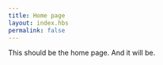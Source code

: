 ```yaml
---
title: Home page
layout: index.hbs
permalink: false
---
```


This should be the home page. And it will be.

